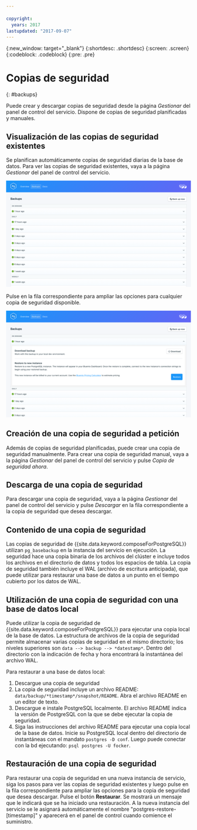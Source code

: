 ```yaml
---

copyright:
  years: 2017
lastupdated: "2017-09-07"
---
```


{:new_window: target="_blank"}
{:shortdesc: .shortdesc}
{:screen: .screen}
{:codeblock: .codeblock}
{:pre: .pre}

# Copias de seguridad
{: #backups}

Puede crear y descargar copias de seguridad desde la página *Gestionar* del panel de control del servicio. Dispone de copias de seguridad planificadas y manuales.

## Visualización de las copias de seguridad existentes

Se planifican automáticamente copias de seguridad diarias de la base de datos. Para ver las copias de seguridad existentes, vaya a la página *Gestionar* del panel de control del servicio. 

![Copias de seguridad](./images/postgres-backups-show.png "Una lista de copias de seguridad del panel de control del servicio")

Pulse en la fila correspondiente para ampliar las opciones para cualquier copia de seguridad disponible.

![Opciones de copia de seguridad](./images/postgres-backups-options.png "Opciones de una copia de seguridad.") 

## Creación de una copia de seguridad a petición

Además de copias de seguridad planificadas, puede crear una copia de seguridad manualmente. Para crear una copia de seguridad manual, vaya a la página *Gestionar* del panel de control del servicio y pulse *Copia de seguridad ahora*.

## Descarga de una copia de seguridad

Para descargar una copia de seguridad, vaya a la página *Gestionar* del panel de control del servicio y pulse *Descargar* en la fila correspondiente a la copia de seguridad que desea descargar.

## Contenido de una copia de seguridad

Las copias de seguridad de {{site.data.keyword.composeForPostgreSQL}} utilizan `pg_basebackup` en la instancia del servicio en ejecución. La seguridad hace una copia binaria de los archivos del clúster e incluye todos los archivos en el directorio de datos y todos los espacios de tabla. La copia de seguridad también incluye el WAL (archivo de escritura anticipada), que puede utilizar para restaurar una base de datos a un punto en el tiempo cubierto por los datos de WAL.

## Utilización de una copia de seguridad con una base de datos local

Puede utilizar la copia de seguridad de {{site.data.keyword.composeForPostgreSQL}} para ejecutar una copia local de la base de datos. La estructura de archivos de la copia de seguridad permite almacenar varias copias de seguridad en el mismo directorio; los niveles superiores son `data --> backup --> *datestamp*`. Dentro del directorio con la indicación de fecha y hora encontrará la instantánea del archivo WAL.

Para restaurar a una base de datos local:

1. Descargue una copia de seguridad
2. La copia de seguridad incluye un archivo README: `data/backup/*timestamp*/snapshot/README`. Abra el archivo README en un editor de texto.
3. Descargue e instale PostgreSQL localmente. El archivo README indica la versión de PostgreSQL con la que se debe ejecutar la copia de seguridad.
4. Siga las instrucciones del archivo README para ejecutar una copia local de la base de datos. Inicie su PostgreSQL local dentro del directorio de instantáneas con el mandato `postgres -D conf`. Luego puede conectar con la bd ejecutando: `psql postgres -U focker`.

## Restauración de una copia de seguridad

Para restaurar una copia de seguridad en una nueva instancia de servicio, siga los pasos para ver las copias de seguridad existentes y luego pulse en la fila correspondiente para ampliar las opciones para la copia de seguridad que desea descargar. Pulse el botón **Restaurar**. Se mostrará un mensaje que le indicará que se ha iniciado una restauración. A la nueva instancia del servicio se le asignará automáticamente el nombre "postgres-restore-[timestamp]" y aparecerá en el panel de control cuando comience el suministro.

